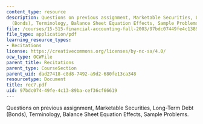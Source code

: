 ```yaml
---
content_type: resource
description: Questions on previous assignment, Marketable Securities, Long-Term Debt
  (Bonds), Terminology, Balance Sheet Equation Effects, Sample Problems.
file: /courses/15-515-financial-accounting-fall-2003/97bdc07449fe4c1389bacef36cf66619_rec7.pdf
file_type: application/pdf
learning_resource_types:
- Recitations
license: https://creativecommons.org/licenses/by-nc-sa/4.0/
ocw_type: OCWFile
parent_title: Recitations
parent_type: CourseSection
parent_uid: dad27418-c8d8-7492-a9d2-680fe13ca348
resourcetype: Document
title: rec7.pdf
uid: 97bdc074-49fe-4c13-89ba-cef36cf66619
---
```

Questions on previous assignment, Marketable Securities, Long-Term Debt (Bonds), Terminology, Balance Sheet Equation Effects, Sample Problems.